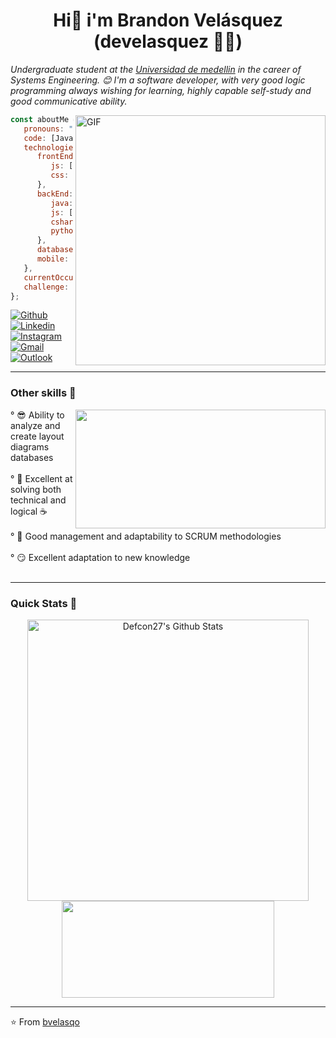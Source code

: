 <h1 align="center">Hi👋 i'm Brandon Velásquez (develasquez 👨‍💻) </h1>
<p><em>Undergraduate student at the <a href="https://udemedellin.edu.co">Universidad de medellin</a> in the career of Systems Engineering. 😊
I'm a software developer, with very good logic programming always wishing for learning, highly capable self-study and good communicative ability. </em></p>


<img align="right" alt="GIF" src="https://github.com/abhisheknaiidu/abhisheknaiidu/blob/master/code.gif?raw=true" width="400" height="400" />


```javascript
const aboutMe = {
   pronouns: "he" | "him",
   code: [Javascript, Typescript, HTML, CSS, Python, Java, CSharp, Dart],
   technologies: {
      frontEnd: {
         js: ["React", "Angular"],
         css: ["Bootstrap", "Material Design", "Semantic UI", "Grid"]
      },
      backEnd: {
         java: ["Spring"],
         js: [ "NestJS", "Express"],
         csharp: ["Asp.net Core"],
         python: ["Django", "Flask]
      },
      databases: ["MongoDB", "mySQL", "SQLServer", "Postgresql", "MySQL", "Sqlite"],
      mobile: ["Android", "Flutter"]
   },
   currentOccupation: ["last year student, open for job opportunities"],
   challenge: "I'm working to be a fullstack developer",
};
```
[![Github](https://img.shields.io/badge/-Github-000?style=flat&logo=Github&logoColor=white)](https://github.com/bvelasqo)
[![Linkedin](https://img.shields.io/badge/-LinkedIn-blue?style=flat&logo=Linkedin&logoColor=white)](https://www.linkedin.com/in/murillo-comino-6124ab49/)
[![Instagram](https://img.shields.io/badge/-Instagram-c13584?style=flat&labelColor=c13584&logo=instagram&logoColor=white)](https://www.instagram.com/tbtazo_/)
[![Gmail](https://img.shields.io/badge/-Gmail-c14438?style=flat&logo=Gmail&logoColor=white)](mailto:brandon.velasquez.osorio@gmail.com)
[![Outlook](https://img.shields.io/badge/-Outlook-0078D4?style=flat&logo=Microsoft-Outlook&logoColor=white)](mailto:bvelasquez609@soyudemedellin.edu.co)

---
<h3>Other skills 👀</h3>
  <img width="400" height="190" src="https://media.giphy.com/media/9B8wYztAoe1zO/source.gif" align=right>
   ° 😎 Ability to analyze and create layout diagrams databases</br></br>
   ° 🧠 Excellent at solving both technical and logical ☕</br></br>
   ° 📝 Good management and adaptability to SCRUM methodologies</br></br>
   ° 😏 Excellent adaptation to new knowledge</br></br>
  

---
### Quick Stats 🚀
<p align="center">
<img width="450" align="center" src="https://github-readme-stats-defcon27.vercel.app/api?username=bvelasqo&show_icons=true&line_height=21&theme=react" alt="Defcon27's Github Stats" />
<img width="340" height="155" align="center" 
     src="https://github-readme-stats-defcon27.vercel.app/api/top-langs/?username=bvelasqo&layout=compact&theme=react"" />
</p>
                                                                                                                       
---
⭐️ From [bvelasqo](https://github.com/bvelasqo)

